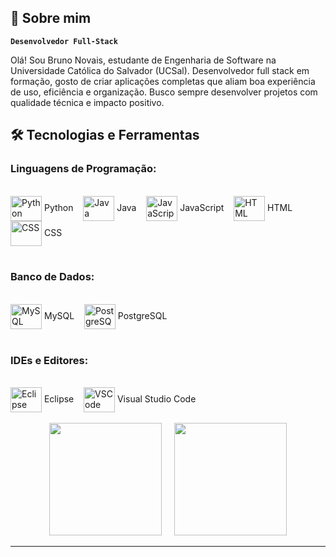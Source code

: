 ## 🚀 Sobre mim

**`Desenvolvedor Full-Stack`**

Olá! Sou Bruno Novais, estudante de Engenharia de Software na Universidade Católica do Salvador (UCSal). Desenvolvedor full stack em formação, gosto de criar aplicações completas que aliam boa experiência de uso, eficiência e organização. Busco sempre desenvolver projetos com qualidade técnica e impacto positivo.

## 🛠️ Tecnologias e Ferramentas

### Linguagens de Programação:

<div style="display: inline_block"><br>
  <img align="center" alt="Python" height="40" width="50" src="https://cdn.jsdelivr.net/gh/devicons/devicon@latest/icons/python/python-original.svg" /> Python
  &nbsp;&nbsp;
  <img align="center" alt="Java" height="40" width="50" src="https://cdn.jsdelivr.net/gh/devicons/devicon@latest/icons/java/java-original.svg" /> Java
  &nbsp;&nbsp;
  <img align="center" alt="JavaScript" height="40" width="50" src="https://cdn.jsdelivr.net/gh/devicons/devicon@latest/icons/javascript/javascript-original.svg" /> JavaScript
  &nbsp;&nbsp;
  <img align="center" alt="HTML" height="40" width="50" src="https://cdn.jsdelivr.net/gh/devicons/devicon@latest/icons/html5/html5-original.svg" /> HTML
  &nbsp;&nbsp;
  <img align="center" alt="CSS" height="40" width="50" src="https://cdn.jsdelivr.net/gh/devicons/devicon@latest/icons/css3/css3-original.svg" /> CSS
  &nbsp;&nbsp;
</div><br/>

### Banco de Dados:

<div style="display: inline_block"><br>
  <img align="center" alt="MySQL" height="40" width="50" src="https://cdn.jsdelivr.net/gh/devicons/devicon@latest/icons/mysql/mysql-original.svg" /> MySQL
  &nbsp;&nbsp;
  <img align="center" alt="PostgreSQL" height="40" width="50" src="https://cdn.jsdelivr.net/gh/devicons/devicon@latest/icons/postgresql/postgresql-plain.svg" /> PostgreSQL
</div><br/>

### IDEs e Editores:

<div style="display: inline_block"><br>
  <img align="center" alt="Eclipse" height="40" width="50" src="https://cdn.jsdelivr.net/gh/devicons/devicon@latest/icons/eclipse/eclipse-original.svg" /> Eclipse
  &nbsp;&nbsp;
  <img align="center" alt="VSCode" height="40" width="50" src="https://cdn.jsdelivr.net/gh/devicons/devicon@latest/icons/vscode/vscode-original.svg" /> Visual Studio Code
</div><br/>

<div align="center">
  <img height="180em" src="https://github-readme-stats.vercel.app/api?username=brunonvsdev&show_icons=true&theme=tokyonight"/>
  &nbsp;&nbsp;&nbsp;
  <img height="180em" src="https://github-readme-stats.vercel.app/api/top-langs/?username=brunonvsdev&layout=compact&theme=tokyonight"/>
</div>

---
